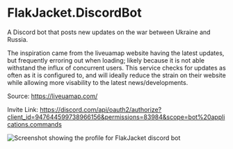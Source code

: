 # FlakJacket.DiscordBot
A Discord bot that posts new updates on the war between Ukraine and Russia.

The inspiration came from the liveuamap website having the latest updates, but frequently erroring out when loading; likely because it is not able withstand the influx of concurrent users. This service checks for updates as often as it is configured to, and will ideally reduce the strain on their website while allowing more visability to the latest news/developments.

Source: https://liveuamap.com/

Invite Link: https://discord.com/api/oauth2/authorize?client_id=947644599738966156&permissions=83984&scope=bot%20applications.commands

![Screenshot showing the profile for FlakJacket discord bot](https://i.imgur.com/RNCApzQ.png)

